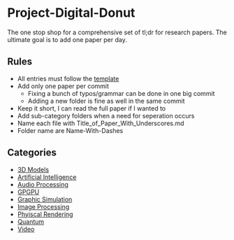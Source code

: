 # Project-Digital-Donut

The one stop shop for a comprehensive set of tl;dr for research papers. The ultimate goal is to add one paper per day.

## Rules

- All entries must follow the [template](./template.md)
- Add only one paper per commit
  - Fixing a bunch of typos/grammar can be done in one big commit
  - Adding a new folder is fine as well in the same commit
- Keep it short, I can read the full paper if I wanted to
- Add sub-category folders when a need for seperation occurs
- Name each file with Title_of_Paper_With_Underscores.md
- Folder name are Name-With-Dashes

## Categories

- [3D Models](./3D-Models)
- [Artificial Intelligence](./Artificial-Intelligence)
- [Audio Processing](./Audio-Processing)
- [GPGPU](./GPGPU)
- [Graphic Simulation](./Graphic-Simulation)
- [Image Processing](./Image-Processing)
- [Phyiscal Rendering](./Physical-Rendering)
- [Quantum](./Quantum)
- [Video](./Video)
